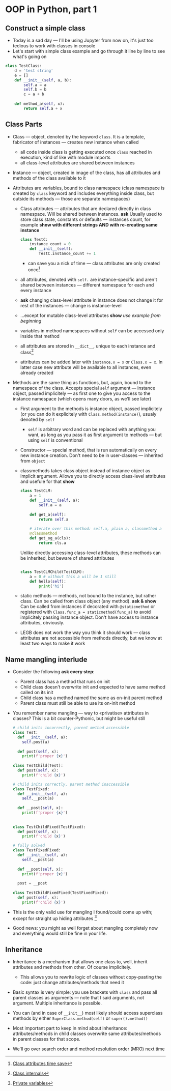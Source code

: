 # OOP in Python, part 1

## Construct a simple class

* Today is a sad day — I'll be using Jupyter from now on, it's just too tedious to work with classes in console
* Let's start with simple class example and go through it line by line to see what's going on

```python
class TestClass:
    d = 'test string'
    e = []
    def __init__(self, a, b):
        self.a = a
        self.b = b
        c = a + b
   
    def method_a(self, x):
        return self.a + x
```



## Class Parts

* Class — object, denoted by the keyword `class`. It is a template, fabricator of instances — creates new instance when called

  * all code inside class is getting executed once `class` reached in execution, kind of like with module imports
  * all class-level attributes are shared between instances

* Instance — object, created in image of the class, has all attributes and methods of the class available to it

* Attributes are variables, bound to class namespace (class namespace is created by `class` keyword and includes everything inside class, but outside its methods — those are separate namespaces)

  * Class attributes — attributes that are declared directly in class namespace. Will be shared between instances. **ask** Usually used to store class state, constants or defaults — instances count, for example **show with different strings AND with re-creating same instance**

    ```python
    class TestC:
        instance_count = 0
        def __init__(self):
            TestC.instance_count += 1
    ```

    * can save you a nick of time — class attributes are only created once[^1]

  * all attributes, denoted with `self.` are instance-specific and aren't shared between instances — different namespace for each and every instance

  * **ask** changing class-level attribute in instance does not change it for rest of the instances — change is instance-level

  * …except for mutable class-level attributes **show** _use example from beginning_

  * variables in method namespaces without `self` can be accessed only inside that method

  * all attributes are stored in `__dict__`, unique to each instance and class[^2]

  * attributes can be added later with `instance.x = x` or `Class.x = x`. In latter case new attribute will be available to all instances, even already created

* Methods are the same thing as functions, but, again, bound to the namespace of the class. Accepts special `self` argument — instance object, passed implicitely — as first one to give you access to the instance namespace (which opens many doors, as we'll see later)

  * First argument to the methods is instance object, passed implicitely (or you can do it explicitely with `Class.method(instance)`), usualy denoted by `self` 

    * `self` is arbitrary word and can be replaced with anything you want, as long as you pass it as first argument to methods — but using `self` is conventional

  * Constructor — special method, that is run automatically on every new instance creation. Don't need to be in user-classes — inherited from `object` 

  * classmethods takes class object instead of instance object as implicit argument. Allows you to directly access class-level attributes and usefule for that **show**

    ```python
    class TestCLM:
        a = 1
        def __init__(self, a):
            self.a = a
            
        def get_a(self):
            return self.a
    		
        # iterate over this method: self.a, plain a, classmethod a
        @classmethod
        def get_og_a(cls):
            return cls.a
    ```

     Unlike directly accessing class-level attributes, these methods can be inherited, but beware of shared attributes

    ```python
    
    class TestCLMChild(TestCLM):
        a = 0 # without this a will be 1 still
        def hello(self):
            print('hi')

  * static methods — methods, not bound to the instance, but rather class. Can be called from class object (any method). **ask & show** Can be called from instances if decorated with `@staticmethod` or registered with `Class.func_a = staticmethod(func_a)` to avoid implicitely passing instance object. Don't have access to instance attributes, obviously.

  * LEGB does not work the way you think it should work — class attributes are not accessible from methods directly, but we know at least two ways to make it work

## Name mangling interlude

* Consider the following **ask every step**:

  * Parent class has a method that runs on init
  * Child class doesn't overwrite init and expected to have same method called on its init
  * Child class has a method named the same as on-init parent method
  * Parent class must still be able to use its on-init method

* You remember name mangling — way to «privatise» attributes in classes? This is a bit counter-Pythonic, but might be useful still

  ```python
  # child inits incorrectly, parent method accessible
  class Test:
    def __init__(self, a):
      self.post(a)
     
    def post(self, x):
      print(f'proper {x}')
    
  class TestChild(Test):
    def post(self, x):
      print(f'child {x}')
  
  # child inits correctly, parent method inaccessible
  class TestFixed:
    def __init__(self, a):
      self.__post(a)
     
    def __post(self, x):
      print(f'proper {x}')
     
    
  class TestChildFixed(TestFixed):
    def post(self, x):
      print(f'child {x}')
  
  # fully solved
  class TestFixedFixed:
    def __init__(self, a):
      self.__post(a)
     
    def __post(self, x):
      print(f'proper {x}')
     
    post = __post
    
  class TestChildFixedFixed(TestFixedFixed):
    def post(self, x):
      print(f'child {x}')
  ```

* This is the only valid use for mangling I found/could come up with; except for straight up hiding attributes [^3]

* Good news: you might as well forget about mangling completely now and everything would still be fine in your life.

## Inheritance

* Inheritance is a mechanism that allows one class to, well, inherit attributes and methods from other. Of course implicitely.
  * This allows you to rewrite logic of classes without copy-pasting the code: just change attributes/methods that need it

* Basic syntax is very simple: you use brackets with `class` and pass all parent classes as arguments — note that I said arguments, not argument. Multiple inheritance is possible.
* You can (and in case of `__init__`) most likely should access superclass methods by either `SuperClass.method(self)` or `super().method()` 
* Most important part to keep in mind about inheritance: attributes/methods in child classes overwrite same attributes/methods in parent classes for that scope.

* We'll go over search order and method resolution order (MRO) next time

[^1]: [Class attributes time save](https://www.toptal.com/python/python-class-attributes-an-overly-thorough-guide)
[^2]: [Class internals](https://rushter.com/blog/python-class-internals/)
[^3]: [Private variables](https://docs.python.org/3/tutorial/classes.html#private-variables)